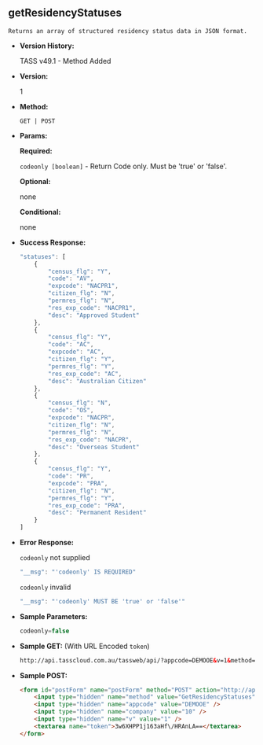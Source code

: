 **getResidencyStatuses**
----
	Returns an array of structured residency status data in JSON format.
	
* **Version History:**

	TASS v49.1 - Method Added

* **Version:**

	1

* **Method:**

	`GET | POST`
  
* **Params:**

   **Required:**
 
	`codeonly [boolean]` - Return Code only. Must be 'true' or 'false'.                    

   **Optional:**

	none

   **Conditional:**

	none

* **Success Response:**

    ```javascript
    "statuses": [
		{
			"census_flg": "Y",
			"code": "AV",
			"expcode": "NACPR1",
			"citizen_flg": "N",
			"permres_flg": "N",
			"res_exp_code": "NACPR1",
			"desc": "Approved Student"
		},
		{
			"census_flg": "Y",
			"code": "AC",
			"expcode": "AC",
			"citizen_flg": "Y",
			"permres_flg": "Y",
			"res_exp_code": "AC",
			"desc": "Australian Citizen"
		},
		{
			"census_flg": "N",
			"code": "OS",
			"expcode": "NACPR",
			"citizen_flg": "N",
			"permres_flg": "N",
			"res_exp_code": "NACPR",
			"desc": "Overseas Student"
		},
		{
			"census_flg": "Y",
			"code": "PR",
			"expcode": "PRA",
			"citizen_flg": "N",
			"permres_flg": "Y",
			"res_exp_code": "PRA",
			"desc": "Permanent Resident"
		}
	]
    ```
 
* **Error Response:**

    `codeonly` not supplied
    ```javascript
    "__msg": "'codeonly' IS REQUIRED"
    ```

    `codeonly` invalid
    ```javascript
    "__msg": "'codeonly' MUST BE 'true' or 'false'"
    ```
    
* **Sample Parameters:**

	```javascript
	codeonly=false
	```

* **Sample GET:** (With URL Encoded `token`)

	```HTML
	http://api.tasscloud.com.au/tassweb/api/?appcode=DEMOOE&v=1&method=GetResidencyStatuses&token=3w6XHPP1j163aHf%2FHRAnLA%3D%3D&company=10
	```
  
* **Sample POST:**

	```HTML
	<form id="postForm" name="postForm" method="POST" action="http://api.tasscloud.com.au/tassweb/api/">
		<input type="hidden" name="method" value="GetResidencyStatuses" />
		<input type="hidden" name="appcode" value="DEMOOE" />
		<input type="hidden" name="company" value="10" />
		<input type="hidden" name="v" value="1" />
		<textarea name="token">3w6XHPP1j163aHf\/HRAnLA==</textarea>
	</form>
	```